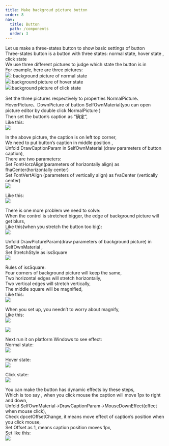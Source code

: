 ```yaml
---
title: Make backgroud picture button
order: 8
nav:
  title: Button
  path: /components
  order: 3
---
```


Let us make a three-states button to show basic settings of button  
Three-states button is a button with three states: normal state, hover state , click state  
We use three different pictures to judge which state the button is in  
For example, here are three pictures:  
![](http://www.orangeui.cn/orangeuiblog/OrangeUI/2.1.OrangeUI%E6%8E%A7%E4%BB%B6%E4%BD%BF%E7%94%A8%E8%AF%B4%E6%98%8E(%E6%8C%89%E9%92%AE%E6%8E%A7%E4%BB%B6Button)(%E7%A4%BA%E4%BE%8B1%20%E5%9F%BA%E6%9C%AC%E5%8A%9F%E8%83%BD).files/image001.png): background picture of normal state  
![](http://www.orangeui.cn/orangeuiblog/OrangeUI/2.1.OrangeUI%E6%8E%A7%E4%BB%B6%E4%BD%BF%E7%94%A8%E8%AF%B4%E6%98%8E(%E6%8C%89%E9%92%AE%E6%8E%A7%E4%BB%B6Button)(%E7%A4%BA%E4%BE%8B1%20%E5%9F%BA%E6%9C%AC%E5%8A%9F%E8%83%BD).files/image003.png):background picture of hover state  
![](http://www.orangeui.cn/orangeuiblog/OrangeUI/2.1.OrangeUI%E6%8E%A7%E4%BB%B6%E4%BD%BF%E7%94%A8%E8%AF%B4%E6%98%8E(%E6%8C%89%E9%92%AE%E6%8E%A7%E4%BB%B6Button)(%E7%A4%BA%E4%BE%8B1%20%E5%9F%BA%E6%9C%AC%E5%8A%9F%E8%83%BD).files/image005.png):background picture of click state  

Set the three pictures respectively to properties NormalPicture、HoverPicture、DownPicture of button SelfOwnMaterial(you can open picture editor by double click NormalPicture )  
Then set the button’s caption as “确定”,  
Like this:  
![](http://www.orangeui.cn/orangeuiblog/OrangeUI/2.1.OrangeUI%E6%8E%A7%E4%BB%B6%E4%BD%BF%E7%94%A8%E8%AF%B4%E6%98%8E(%E6%8C%89%E9%92%AE%E6%8E%A7%E4%BB%B6Button)(%E7%A4%BA%E4%BE%8B1%20%E5%9F%BA%E6%9C%AC%E5%8A%9F%E8%83%BD).files/image007.png)

In the above picture, the caption is on left top corner,  
We need to put button’s caption in middle position ,  
Unfold DrawCaptionParam in SelfOwnMaterial (draw parameters of button caption),  
There are two parameters:  
Set FontHorzAlign(parameters of horizontally align) as fhaCenter(horizontally center)  
Set FontVertAlign (parameters of vertically align) as fvaCenter (vertically center)  
![](http://www.orangeui.cn/orangeuiblog/OrangeUI/2.1.OrangeUI%E6%8E%A7%E4%BB%B6%E4%BD%BF%E7%94%A8%E8%AF%B4%E6%98%8E(%E6%8C%89%E9%92%AE%E6%8E%A7%E4%BB%B6Button)(%E7%A4%BA%E4%BE%8B1%20%E5%9F%BA%E6%9C%AC%E5%8A%9F%E8%83%BD).files/image009.png)


Like this:  
![](http://www.orangeui.cn/orangeuiblog/OrangeUI/2.1.OrangeUI%E6%8E%A7%E4%BB%B6%E4%BD%BF%E7%94%A8%E8%AF%B4%E6%98%8E(%E6%8C%89%E9%92%AE%E6%8E%A7%E4%BB%B6Button)(%E7%A4%BA%E4%BE%8B1%20%E5%9F%BA%E6%9C%AC%E5%8A%9F%E8%83%BD).files/image011.png)


There is one more problem we need to solve:  
When the control is stretched bigger, the edge of background picture will get blurs,  
Like this(when you stretch the button too big):  
![](http://www.orangeui.cn/orangeuiblog/OrangeUI/2.1.OrangeUI%E6%8E%A7%E4%BB%B6%E4%BD%BF%E7%94%A8%E8%AF%B4%E6%98%8E(%E6%8C%89%E9%92%AE%E6%8E%A7%E4%BB%B6Button)(%E7%A4%BA%E4%BE%8B1%20%E5%9F%BA%E6%9C%AC%E5%8A%9F%E8%83%BD).files/image013.png)


Unfold DrawPictureParam(draw parameters of background picture) in SelfOwnMaterial ,  
Set StretchStyle as issSquare  
![](http://www.orangeui.cn/orangeuiblog/OrangeUI/2.1.OrangeUI%E6%8E%A7%E4%BB%B6%E4%BD%BF%E7%94%A8%E8%AF%B4%E6%98%8E(%E6%8C%89%E9%92%AE%E6%8E%A7%E4%BB%B6Button)(%E7%A4%BA%E4%BE%8B1%20%E5%9F%BA%E6%9C%AC%E5%8A%9F%E8%83%BD).files/image015.png)


Rules of issSquare:  
Four corners of background picture will keep the same,  
Two horizontal edges will stretch horizontally,  
Two vertical edges will stretch vertically,  
The middle square will be magnified,  
Like this:  
![](http://www.orangeui.cn/orangeuiblog/OrangeUI/2.1.OrangeUI%E6%8E%A7%E4%BB%B6%E4%BD%BF%E7%94%A8%E8%AF%B4%E6%98%8E(%E6%8C%89%E9%92%AE%E6%8E%A7%E4%BB%B6Button)(%E7%A4%BA%E4%BE%8B1%20%E5%9F%BA%E6%9C%AC%E5%8A%9F%E8%83%BD).files/image017.png)


When you set up, you needn’t to worry about magnify,  
Like this:  
![](http://www.orangeui.cn/orangeuiblog/OrangeUI/2.1.OrangeUI%E6%8E%A7%E4%BB%B6%E4%BD%BF%E7%94%A8%E8%AF%B4%E6%98%8E(%E6%8C%89%E9%92%AE%E6%8E%A7%E4%BB%B6Button)(%E7%A4%BA%E4%BE%8B1%20%E5%9F%BA%E6%9C%AC%E5%8A%9F%E8%83%BD).files/image019.png)

![](http://www.orangeui.cn/orangeuiblog/OrangeUI/2.1.OrangeUI%E6%8E%A7%E4%BB%B6%E4%BD%BF%E7%94%A8%E8%AF%B4%E6%98%8E(%E6%8C%89%E9%92%AE%E6%8E%A7%E4%BB%B6Button)(%E7%A4%BA%E4%BE%8B1%20%E5%9F%BA%E6%9C%AC%E5%8A%9F%E8%83%BD).files/image021.png)



Next run it on platform Windows to see effect:  
Normal state:  
![](http://www.orangeui.cn/orangeuiblog/OrangeUI/2.1.OrangeUI%E6%8E%A7%E4%BB%B6%E4%BD%BF%E7%94%A8%E8%AF%B4%E6%98%8E(%E6%8C%89%E9%92%AE%E6%8E%A7%E4%BB%B6Button)(%E7%A4%BA%E4%BE%8B1%20%E5%9F%BA%E6%9C%AC%E5%8A%9F%E8%83%BD).files/image023.png)


Hover state:  
![](http://www.orangeui.cn/orangeuiblog/OrangeUI/2.1.OrangeUI%E6%8E%A7%E4%BB%B6%E4%BD%BF%E7%94%A8%E8%AF%B4%E6%98%8E(%E6%8C%89%E9%92%AE%E6%8E%A7%E4%BB%B6Button)(%E7%A4%BA%E4%BE%8B1%20%E5%9F%BA%E6%9C%AC%E5%8A%9F%E8%83%BD).files/image025.png)


Click state:  
![](http://www.orangeui.cn/orangeuiblog/OrangeUI/2.1.OrangeUI%E6%8E%A7%E4%BB%B6%E4%BD%BF%E7%94%A8%E8%AF%B4%E6%98%8E(%E6%8C%89%E9%92%AE%E6%8E%A7%E4%BB%B6Button)(%E7%A4%BA%E4%BE%8B1%20%E5%9F%BA%E6%9C%AC%E5%8A%9F%E8%83%BD).files/image027.png)


You can make the button has dynamic effects by these steps,  
Which is too say , when you click mouse the caption will move 1px to right and down,  
Unfold SelfOwnMaterial->DrawCaptionParam->MouseDownEffect(effect when mouse click),  
Check dpcetOffsetChange, it means move effect of caption’s position when you click mouse,  
Set Offset as 1, means caption position moves 1px,  
Set like this:  
![](http://www.orangeui.cn/orangeuiblog/OrangeUI/2.1.OrangeUI%E6%8E%A7%E4%BB%B6%E4%BD%BF%E7%94%A8%E8%AF%B4%E6%98%8E(%E6%8C%89%E9%92%AE%E6%8E%A7%E4%BB%B6Button)(%E7%A4%BA%E4%BE%8B1%20%E5%9F%BA%E6%9C%AC%E5%8A%9F%E8%83%BD).files/image029.png)




 



